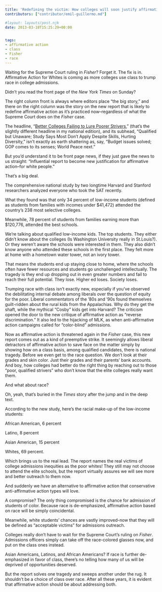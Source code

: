 ```yaml
---
title: 'Redefining the victim: How colleges will soon justify affirmative action-for whites'
contributors: ["contributor/emil-guillermo.md"]

#layout: layouts/post.njk
date: 2013-03-18T15:25:29+00:00


tags:
- affirmative action
- class
- Fisher
- race
---
```


Waiting for the Supreme Court ruling in _Fisher_? Forget it. The fix is in.
Affirmative Action for Whites is coming as more colleges use class to trump race
in college admissions.

Didn’t you read the front page of the _New York Times_ on Sunday?

The right column front is always where editors place “the big story,” and there
on the right column was the story on the new report that is likely to redefine
affirmative action as it’s practiced now–regardless of what the Supreme Court
does on the _Fisher_ case.

The headline, “[Better Colleges Failing to Lure Poorer
Strivers](https://www.nytimes.com/2013/03/17/education/scholarly-poor-often-overlook-better-colleges.html?hpw),”
(that’s the slightly different headline in my national edition), and its
subhead, “Qualified but Unaware; Study Says Most Don’t Apply Despite Skills,
Hurting Diversity,” isn’t exactly as earth shattering as, say, “Budget issues
solved; GOP comes to its senses; World Peace next.”

But you’d understand it to be front page news, if they just gave the news to us
straight: “Influential report to become new justification for affirmative
action–for white people.”

That’s a big deal.

The comprehensive national study by two longtime Harvard and Stanford
researchers analyzed everyone who took the SAT recently.

What they found was that only 34 percent of low-income students (defined as
students from families with incomes under $41,472) attended the country’s 238
most selective colleges.

Meanwhile, 78 percent of students from families earning more than $120,776,
attended the best schools.

We’re talking about qualified low-income kids. The top students. They either
didn’t know about the colleges (Is Washington University really in St.Louis?).
Or they weren’t aware the schools were interested in them. They also didn’t know
anyone who attended these schools in the first place. They felt more at home
with a hometown water tower, not an ivory tower.

That means the students end up staying close to home, where the schools often
have fewer resources and students go unchallenged intellectually. The tragedy is
they end up dropping out in even greater numbers and fail to reach their full
potential. They lose. Higher ed loses. Society loses.

Trumping race with class isn’t exactly new, especially if you’ve observed the
debilitating internal debate among liberals over the question of equity for the
poor. Liberal commentators of the ’80s and ’90s found themselves guilt-ridden
about the rural kids from the Appalachias. Why do they get the shaft, while the
mythical “Cosby” kids get into Harvard? The criticism opened the door to the new
critique of affirmative action as “reverse discrimination.” It also led to the
hijacking of MLK, as when anti-affirmative action campaigns called for
“color-blind” admissions.

Now as affirmative action is threatened again in the _Fisher_ case, this new
report comes out as a kind of preemptive strike. It seemingly allows liberal
detractors of affirmative action to save face on the matter simply by showing
how on a class basis, among qualified candidates, there is national tragedy.
Before we even get to the race question. We don’t look at their grades and skin
color. Just their grades and their parents’ bank accounts. And boy, how colleges
had better do the right thing by reaching out to those “poor, qualified
strivers” who don’t know that the elite colleges really want them.

And what about race?

Oh, yeah, that’s buried in the _Times_ story after the jump and in the deep
text.

According to the new study, here’s the racial make-up of the low-income
students:

African American, 6 percent

Latino, 8 percent

Asian American, 15 percent

Whites, 69 percent.

Which brings us to the real lead. The report names the real victims of college
admissions inequities as the poor whites! They still may not choose to attend
the elite schools, but the report virtually assures we will see more and better
outreach to them now.

And suddenly we have an alternative to affirmative action that conservative
anti-affirmative action types will love.

A compromise? The only thing compromised is the chance for admission of students
of color. Because race is de-emphasized, affirmative action based on race will
be simply coincidental.

Meanwhile, white students’ chances are vastly improved-now that they will be
defined as “acceptable victims” for admissions outreach.

Colleges really don’t have to wait for the Supreme Court’s ruling on _Fisher_.
Admissions officers simply can take off the race-colored glasses now, and put
on the class ones instead.

Asian Americans, Latinos, and African Americans? If race is further
de-emphasized in favor of class, there’s no telling how many of us will be
deprived of opportunities deserved.

But the report solves one tragedy and sweeps another under the rug. It shouldn’t
be a choice of class over race. After all these years, it is evident that
affirmative action should be about addressing both.
